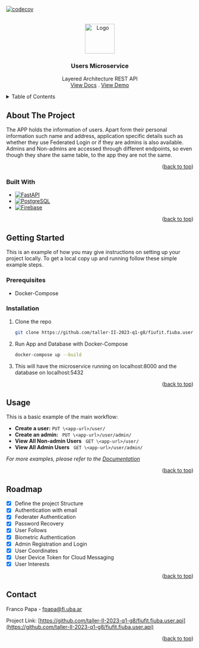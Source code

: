<!-- Improved compatibility of back to top link: See: https://github.com/othneildrew/Best-README-Template/pull/73 -->
<a name="readme-top"></a>
<!--
*** Thanks for checking out the Best-README-Template. If you have a suggestion
*** that would make this better, please fork the repo and create a pull request
*** or simply open an issue with the tag "enhancement".
*** Don't forget to give the project a star!
*** Thanks again! Now go create something AMAZING! :D
-->



<!-- PROJECT SHIELDS -->
<!--
*** I'm using markdown "reference style" links for readability.
*** Reference links are enclosed in brackets [ ] instead of parentheses ( ).
*** See the bottom of this document for the declaration of the reference variables
*** for contributors-url, forks-url, etc. This is an optional, concise syntax you may use.
*** https://www.markdownguide.org/basic-syntax/#reference-style-links
-->
[![codecov](https://codecov.io/gh/taller-II-2023-q1-g8/fiufit.fiuba.goal.api/branch/main/graph/badge.svg?token=A8HGDNYWTN)](https://codecov.io/gh/taller-II-2023-q1-g8/fiufit.fiuba.goal.api)



<!-- PROJECT LOGO -->
<br />
<div align="center">
  <a href="https://github.com/taller-II-2023-q1-g8/fiufit.fiuba.app.mobile">
    <img src="https://firebasestorage.googleapis.com/v0/b/fiufit-73a11.appspot.com/o/app.png?alt=media&token=77feb7b5-9fcc-4cd0-aa4a-54236b810170" alt="Logo" width="80" height="80">
  </a>

<h3 align="center">Users Microservice</h3>

  <p align="center">
    Layered Architecture REST API
    <br />
    <a href="https://fiufit-goals-and-metrics.onrender.com/docs">View Docs</a>
    .
    <a href="https://github.com/github_username/repo_name">View Demo</a>
  </p>
</div>



<!-- TABLE OF CONTENTS -->
<details>
  <summary>Table of Contents</summary>
  <ol>
    <li>
      <a href="#about-the-project">About The Project</a>
      <ul>
        <li><a href="#built-with">Built With</a></li>
      </ul>
    </li>
    <li>
      <a href="#getting-started">Getting Started</a>
      <ul>
        <li><a href="#prerequisites">Prerequisites</a></li>
        <li><a href="#installation">Installation</a></li>
      </ul>
    </li>
    <li><a href="#usage">Usage</a></li>
    <li><a href="#roadmap">Roadmap</a></li>
    <li><a href="#contributing">Contributing</a></li>
    <li><a href="#license">License</a></li>
    <li><a href="#contact">Contact</a></li>
    <li><a href="#acknowledgments">Acknowledgments</a></li>
  </ol>
</details>



<!-- ABOUT THE PROJECT -->
## About The Project
The APP holds the information of users. Apart form their personal information such name and address, application specific details such as whether they use Federated Login or if they are admins is also available. Admins and Non-admins are accessed through different endpoints, so even though they share the same table, to the app they are not the same.

<p align="right">(<a href="#readme-top">back to top</a>)</p>



### Built With
* [![FastAPI][FastAPI]][FastAPI.com]
* [![PostgreSQL][PostgreSQL]][PostgreSQL.com]
* [![Firebase][Firebase]][Firebase.com]

<p align="right">(<a href="#readme-top">back to top</a>)</p>



<!-- GETTING STARTED -->
## Getting Started

This is an example of how you may give instructions on setting up your project locally.
To get a local copy up and running follow these simple example steps.

### Prerequisites

* Docker-Compose

### Installation

1. Clone the repo
   ```sh
   git clone https://github.com/taller-II-2023-q1-g8/fiufit.fiuba.user.api.git
   ```
2. Run App and Database with Docker-Compose
   ```sh
   docker-compose up --build
   ```
3. This will have the microservice running on localhost:8000 and the database on localhost:5432

<p align="right">(<a href="#readme-top">back to top</a>)</p>



<!-- USAGE EXAMPLES -->
## Usage

This is a basic example of the main workflow:
- **Create a user:** ``` PUT \<app-url>/user/ ```
- **Create an admin:** ``` PUT \<app-url>/user/admin/``` 
- **View All Non-admin Users** ``` GET \<app-url>/user/``` 
- **View All Admin Users** ``` GET \<app-url>/user/admin/``` 

_For more examples, please refer to the [Documentation](https://fiufit-usuarios.onrender.com/docs)_

<p align="right">(<a href="#readme-top">back to top</a>)</p>

<!-- ROADMAP -->
## Roadmap

- [x] Define the project Structure
- [x] Authentication with email
- [x] Federater Authentication
- [x] Password Recovery
- [x] User Follows
- [x] Biometric Authentication
- [x] Admin Registration and Login
- [x] User Coordinates
- [x] User Device Token for Cloud Messaging
- [x] User Interests

<p align="right">(<a href="#readme-top">back to top</a>)</p>


<!-- CONTACT -->
## Contact

Franco Papa - fpapa@fi.uba.ar

Project Link: [https://github.com/taller-II-2023-q1-g8/fiufit.fiuba.user.api](https://github.com/taller-II-2023-q1-g8/fiufit.fiuba.user.api)

<p align="right">(<a href="#readme-top">back to top</a>)</p>


<!-- MARKDOWN LINKS & IMAGES -->
<!-- https://www.markdownguide.org/basic-syntax/#reference-style-links -->
[contributors-shield]: https://img.shields.io/github/contributors/github_username/repo_name.svg?style=for-the-badge
[contributors-url]: https://github.com/github_username/repo_name/graphs/contributors
[forks-shield]: https://img.shields.io/github/forks/github_username/repo_name.svg?style=for-the-badge
[forks-url]: https://github.com/github_username/repo_name/network/members
[stars-shield]: https://img.shields.io/github/stars/github_username/repo_name.svg?style=for-the-badge
[stars-url]: https://github.com/github_username/repo_name/stargazers
[issues-shield]: https://img.shields.io/github/issues/github_username/repo_name.svg?style=for-the-badge
[issues-url]: https://github.com/github_username/repo_name/issues
[license-shield]: https://img.shields.io/github/license/github_username/repo_name.svg?style=for-the-badge
[license-url]: https://github.com/github_username/repo_name/blob/master/LICENSE.txt
[linkedin-shield]: https://img.shields.io/badge/-LinkedIn-black.svg?style=for-the-badge&logo=linkedin&colorB=555
[linkedin-url]: https://linkedin.com/in/linkedin_username
[product-screenshot]: images/screenshot.png
[Next.js]: https://img.shields.io/badge/next.js-000000?style=for-the-badge&logo=nextdotjs&logoColor=white
[Next-url]: https://nextjs.org/
[React.js]: https://img.shields.io/badge/React-20232A?style=for-the-badge&logo=react&logoColor=61DAFB
[React-url]: https://reactjs.org/
[Vue.js]: https://img.shields.io/badge/Vue.js-35495E?style=for-the-badge&logo=vuedotjs&logoColor=4FC08D
[Vue-url]: https://vuejs.org/https://github.com/github_username/repo_name
[Angular.io]: https://img.shields.io/badge/Angular-DD0031?style=for-the-badge&logo=angular&logoColor=white
[Angular-url]: https://angular.io/
[Svelte.dev]: https://img.shields.io/badge/Svelte-4A4A55?style=for-the-badge&logo=svelte&logoColor=FF3E00
[Svelte-url]: https://svelte.dev/
[Laravel.com]: https://img.shields.io/badge/Laravel-FF2D20?style=for-the-badge&logo=laravel&logoColor=white
[Laravel-url]: https://laravel.com
[Bootstrap.com]: https://img.shields.io/badge/Bootstrap-563D7C?style=for-the-badge&logo=bootstrap&logoColor=white
[Bootstrap-url]: https://getbootstrap.com
[JQuery.com]: https://img.shields.io/badge/jQuery-0769AD?style=for-the-badge&logo=jquery&logoColor=white
[FastAPI]: https://img.shields.io/badge/FastAPI-005571?style=for-the-badge&logo=fastapi
[FastAPI.com]: https://fastapi.tiangolo.com/
[JQuery-url]: https://jquery.com 
[MongoDB]: https://img.shields.io/badge/MongoDB-%234ea94b.svg?style=for-the-badge&logo=mongodb&logoColor=white
[MongoDB.com]: https://www.mongodb.com/
[PostgreSQL]: https://img.shields.io/badge/postgres-%23316192.svg?style=for-the-badge&logo=postgresql&logoColor=white
[PostgreSQL.com]:https://www.postgresql.org/
[Firebase]: https://img.shields.io/badge/firebase-%23039BE5.svg?style=for-the-badge&logo=firebase
[Firebase.com]: https://firebase.google.com/
